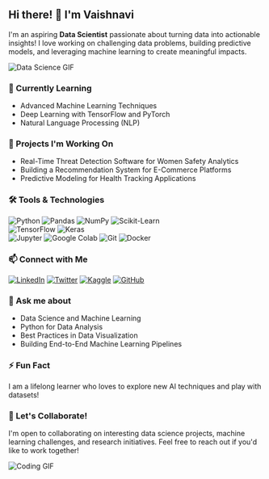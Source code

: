 ## Hi there! 👋 I'm Vaishnavi  

I'm an aspiring **Data Scientist** passionate about turning data into actionable insights! I love working on challenging data problems, building predictive models, and leveraging machine learning to create meaningful impacts. 

![Data Science GIF](https://media.giphy.com/media/26tn33aiTi1jkl6H6/giphy.gif)  

### 🌱 Currently Learning
- Advanced Machine Learning Techniques
- Deep Learning with TensorFlow and PyTorch
- Natural Language Processing (NLP)

### 🔭 Projects I'm Working On
- Real-Time Threat Detection Software for Women Safety Analytics
- Building a Recommendation System for E-Commerce Platforms
- Predictive Modeling for Health Tracking Applications

### 🛠️ Tools & Technologies
![Python](https://img.shields.io/badge/-Python-3776AB?style=flat&logo=python&logoColor=white) 
![Pandas](https://img.shields.io/badge/-Pandas-150458?style=flat&logo=pandas&logoColor=white) 
![NumPy](https://img.shields.io/badge/-NumPy-013243?style=flat&logo=numpy&logoColor=white)
![Scikit-Learn](https://img.shields.io/badge/-Scikit%20Learn-F7931E?style=flat&logo=scikit-learn&logoColor=white)  
![TensorFlow](https://img.shields.io/badge/-TensorFlow-FF6F00?style=flat&logo=tensorflow&logoColor=white)
![Keras](https://img.shields.io/badge/-Keras-D00000?style=flat&logo=keras&logoColor=white)  
![Jupyter](https://img.shields.io/badge/-Jupyter-F37626?style=flat&logo=jupyter&logoColor=white) 
![Google Colab](https://img.shields.io/badge/-Google%20Colab-F9AB00?style=flat&logo=google-colab&logoColor=white)
![Git](https://img.shields.io/badge/-Git-F05032?style=flat&logo=git&logoColor=white) 
![Docker](https://img.shields.io/badge/-Docker-2496ED?style=flat&logo=docker&logoColor=white)

### 📫 Connect with Me
[![LinkedIn](https://img.shields.io/badge/-LinkedIn-0077B5?style=flat&logo=linkedin&logoColor=white)](https://www.linkedin.com/in/yourusername)
[![Twitter](https://img.shields.io/badge/-Twitter-1DA1F2?style=flat&logo=twitter&logoColor=white)](https://twitter.com/yourusername)
[![Kaggle](https://img.shields.io/badge/-Kaggle-20BEFF?style=flat&logo=kaggle&logoColor=white)](https://www.kaggle.com/yourusername)
[![GitHub](https://img.shields.io/badge/-GitHub-181717?style=flat&logo=github&logoColor=white)](https://github.com/yourusername)

### 💬 Ask me about
- Data Science and Machine Learning
- Python for Data Analysis
- Best Practices in Data Visualization
- Building End-to-End Machine Learning Pipelines

### ⚡ Fun Fact
I am a lifelong learner who loves to explore new AI techniques and play with datasets!

### 🤝 Let's Collaborate!
I'm open to collaborating on interesting data science projects, machine learning challenges, and research initiatives. Feel free to reach out if you'd like to work together!

![Coding GIF](https://media.giphy.com/media/13HgwGsXF0aiGY/giphy.gif)

